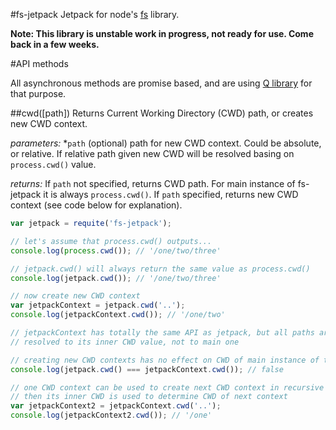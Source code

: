 #fs-jetpack
Jetpack for node's [fs](http://nodejs.org/api/fs.html) library.

**Note: This library is unstable work in progress, not ready for use. Come back in a few weeks.**


#API methods

All asynchronous methods are promise based, and are using [Q library](https://github.com/kriskowal/q) for that purpose.


##cwd([path])
Returns Current Working Directory (CWD) path, or creates new CWD context.

*parameters:*
*`path` (optional) path for new CWD context. Could be absolute, or relative. If relative path given new CWD will be resolved basing on `process.cwd()` value.

*returns:*
If `path` not specified, returns CWD path. For main instance of fs-jetpack it is always `process.cwd()`.
If `path` specified, returns new CWD context (see code below for explanation).

```javascript
var jetpack = requite('fs-jetpack');

// let's assume that process.cwd() outputs...
console.log(process.cwd()); // '/one/two/three'

// jetpack.cwd() will always return the same value as process.cwd()
console.log(jetpack.cwd()); // '/one/two/three'

// now create new CWD context
var jetpackContext = jetpack.cwd('..');
console.log(jetpackContext.cwd()); // '/one/two'

// jetpackContext has totally the same API as jetpack, but all paths are
// resolved to its inner CWD value, not to main one

// creating new CWD contexts has no effect on CWD of main instance of the library
console.log(jetpack.cwd() === jetpackContext.cwd()); // false

// one CWD context can be used to create next CWD context in recursive way
// then its inner CWD is used to determine CWD of next context
var jetpackContext2 = jetpackContext.cwd('..');
console.log(jetpackContext2.cwd()); // '/one'

```